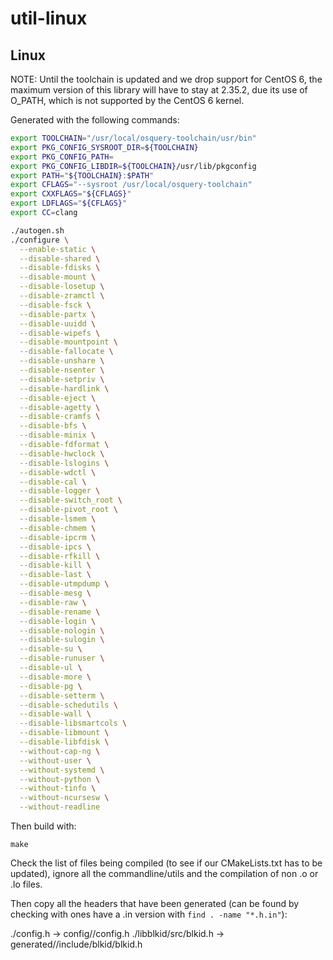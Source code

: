 # util-linux

## Linux

NOTE: Until the toolchain is updated and we drop support for CentOS 6,
the maximum version of this library will have to stay at 2.35.2,
due its use of O_PATH, which is not supported by the CentOS 6 kernel.

Generated with the following commands:

```sh
export TOOLCHAIN="/usr/local/osquery-toolchain/usr/bin"
export PKG_CONFIG_SYSROOT_DIR=${TOOLCHAIN}
export PKG_CONFIG_PATH=
export PKG_CONFIG_LIBDIR=${TOOLCHAIN}/usr/lib/pkgconfig
export PATH="${TOOLCHAIN}:$PATH"
export CFLAGS="--sysroot /usr/local/osquery-toolchain"
export CXXFLAGS="${CFLAGS}"
export LDFLAGS="${CFLAGS}"
export CC=clang

./autogen.sh
./configure \
  --enable-static \
  --disable-shared \
  --disable-fdisks \
  --disable-mount \
  --disable-losetup \
  --disable-zramctl \
  --disable-fsck \
  --disable-partx \
  --disable-uuidd \
  --disable-wipefs \
  --disable-mountpoint \
  --disable-fallocate \
  --disable-unshare \
  --disable-nsenter \
  --disable-setpriv \
  --disable-hardlink \
  --disable-eject \
  --disable-agetty \
  --disable-cramfs \
  --disable-bfs \
  --disable-minix \
  --disable-fdformat \
  --disable-hwclock \
  --disable-lslogins \
  --disable-wdctl \
  --disable-cal \
  --disable-logger \
  --disable-switch_root \
  --disable-pivot_root \
  --disable-lsmem \
  --disable-chmem \
  --disable-ipcrm \
  --disable-ipcs \
  --disable-rfkill \
  --disable-kill \
  --disable-last \
  --disable-utmpdump \
  --disable-mesg \
  --disable-raw \
  --disable-rename \
  --disable-login \
  --disable-nologin \
  --disable-sulogin \
  --disable-su \
  --disable-runuser \
  --disable-ul \
  --disable-more \
  --disable-pg \
  --disable-setterm \
  --disable-schedutils \
  --disable-wall \
  --disable-libsmartcols \
  --disable-libmount \
  --disable-libfdisk \
  --without-cap-ng \
  --without-user \
  --without-systemd \
  --without-python \
  --without-tinfo \
  --without-ncursesw \
  --without-readline
```

Then build with:
```
make
```
Check the list of files being compiled (to see if our CMakeLists.txt has to be updated), ignore all the commandline/utils and the compilation of non .o or .lo files.

Then copy all the headers that have been generated (can be found by checking with ones have a .in version with `find . -name "*.h.in"`):

./config.h -> config/<ARCH>/config.h
./libblkid/src/blkid.h -> generated/<ARCH>/include/blkid/blkid.h
